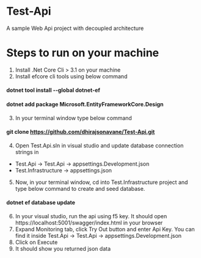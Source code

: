 # Test-Api
A sample Web Api project with decoupled architecture

# Steps to run on your machine
1. Install .Net Core Cli > 3.1 on your machine
2. Install efcore cli tools using below command

#### dotnet tool install --global dotnet-ef
#### dotnet add package Microsoft.EntityFrameworkCore.Design

3. In your terminal window type below command

#### git clone https://github.com/dhirajsonavane/Test-Api.git

4. Open Test.Api.sln in visual studio and update database connection strings in 
  - Test.Api -> Test.Api -> appsettings.Development.json
  - Test.Infrastructure -> appsettings.json
  
5. Now, in your terminal window, cd into Test.Infrastructure project and type below command to create and seed database.

#### dotnet ef database update

6. In your visual studio, run the api using f5 key. It should open https://localhost:5001/swagger/index.html in your browser
7. Expand Monitoring tab, click Try Out button and enter Api Key. You can find it inside Test.Api -> Test.Api -> appsettings.Development.json
8. Click on Execute
9. It should show you returned json data
